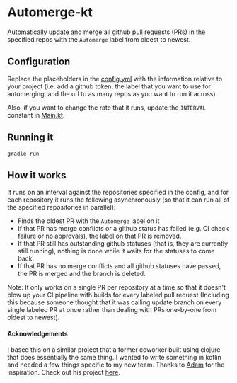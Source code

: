 # Automerge-kt

Automatically update and merge all github pull requests (PRs) in the specified repos with the `Automerge` label from oldest to newest.

## Configuration
Replace the placeholders in the [config.yml](https://github.com/MclaughlinSteve/automerge-kt/blob/master/src/main/resources/config.yml) with the information relative to your project (i.e. add a github token, the label that you want to use for automerging, and the url to as many repos as you want to run it across).

Also, if you want to change the rate that it runs, update the `INTERVAL` constant in [Main.kt](https://github.com/MclaughlinSteve/automerge-kt/blob/master/src/main/kotlin/Main.kt).

## Running it
`gradle run`

## How it works

It runs on an interval against the repositories specified in the config, and for each repository
it runs the following asynchronously (so that it can run all of the specified repositories in parallel):
- Finds the oldest PR with the `Automerge` label on it
- If that PR has merge conflicts or a github status has failed (e.g. CI check failure or no approvals), 
    the label on that PR is removed.
- If that PR still has outstanding github statuses (that is, they are currently still running), 
    nothing is done while it waits for the statuses to come back.
- If that PR has no merge conflicts and all github statuses have passed, 
    the PR is merged and the branch is deleted.

Note: It only works on a single PR per repository at a time so that it doesn't blow up your CI pipeline with builds 
for every labeled pull request (Including this because someone thought that it was calling update branch on every 
single labeled PR at once rather than dealing with PRs one-by-one from oldest to newest).


#### Acknowledgements

I based this on a similar project that a former coworker built using clojure that does essentially the same thing. 
I wanted to write something in kotlin and needed a few things specific to my new team.
Thanks to [Adam](https://github.com/AdamReifsneider) for the inspiration. 
Check out his project [here](https://github.com/AdamReifsneider/pull-automerge).

